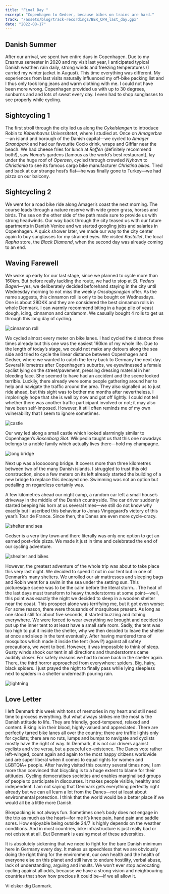 ```yaml
---
title: "Final Day "
excerpt: "Copenhagen to Gedser, because bikes on trains are hard."
track: "/assets/blog/track-recordings/BER_CPH_last_day.gpx"
date: "2022-08-17"
---
```


## Danish Summer
After our arrival, we spent two entire days in Copenhagen. Due to my Erasmus semester in 2020 and my visit last year, I anticipated typical Danish weather: rain daily, strong winds and freezing temperatures (I carried my winter jacket in August). This time everything was different. My experiences from last visits naturally influenced my off-bike packing list and I thus only took long jeans and warm clothing with me. I could not have been more wrong. Copenhagen provided us with up to 30 degrees, sunburns and and lots of sweat every day. I even had to shop sunglasses to see properly while cycling. 

## Sightcycling 1

The first stroll through the city led us along the *Cykelslangen* to introduce Robin to *Københavns Universitetet*, where I studied at. Once on *Amagerbrø*—an island and borough of the Danish capital—we cycled to *Amager Strandpark* and had our favourite Cocio drink, wraps and Gifflar near the beach. We had cheese fries for lunch at *Reffen* (definitely recommend both!), saw *Noma*’s gardens (famous as the world’s best restaurant), lay under the huge roof of *Operaen*, cycled through crowded *Nyhavn* to *Christiania* to see its famous cargo bike manufacturer *Christina bikes*. Tired and back at our strange host’s flat—he was finally gone to Turkey—we had pizza on our balcony. 

## Sightcycling 2

We went for a road bike ride along Amager’s coast the next morning. The course leads through a nature reserve with wide green grass, horses and birds. The sea on the other side of the path made sure to provide us with strong headwinds. Our way back through the city teased us with our future apartments in Danish Venice and we started googling jobs and salaries in Copenhagen. 
A quick shower later, we made our way to the city center again to buy sunglasses for my strained eyes. We visited *Kastellet*, the local *Rapha* store, the *Black Diamond*, when the second day was already coming to an end.

## Waving Farewell

We woke up early for our last stage, since we planned to cycle more than 160km. But before really tackling the route, we had to stop at *St. Peders Bageri*—yes, we deliberately decided beforehand staying in the city until Wednesday morning to not miss the weekly *Onsdagsneglen* offer. As the name suggests, this cinnamon roll is only to be bought on Wednesdays. One is about 28DKK and they are considered the best cinnamon rolls in whole Denmark. I can warmly recommend biting in a huge pile of yeast dough, icing, cinnamon and cardamom. We casually bought 4 rolls to get us through this long day of cycling.

![cinnamon roll]($BASEPATH/assets/blog/images/day8_kanelsnegel.jpg) 

We cycled almost every meter on bike lanes. I had cycled the distance three times already but this one was the easiest 160km of my whole life. Due to the length of today’s stage, we could not make any detours along the sea side and tried to cycle the linear distance between Copenhagen and Gedser, where we wanted to catch the ferry back to Germany the next day. Several kilometres after Copenhagen’s suburbs, we eyewitnessed a female cyclist lying on the street/pavement, pressing dressing material in her bleeding face. She seemed to have had an accident and the scene looked terrible. Luckily, there already were some people gathering around her to help and navigate the traffic around the area. They also signalled us to just ride ahead, but this sight was to bother me months after nevertheless. I imploringly hope that she is well by now and got off lightly. I could not tell whether there was another traffic participant involved or not; it may also have been self-imposed. However, it still often reminds me of my own vulnerability that I seem to ignore sometimes. 

![castle]($BASEPATH/assets/blog/images/day8_castle.jpg)

Our way led along a small castle which looked alarmingly similar to Copenhagen’s *Rosenborg Slot*. Wikipedia taught us that this one nowadays belongs to a noble family which actually lives there—hold my champagne. 

![long bridge]($BASEPATH/assets/blog/images/day8_long-bridge.jpg)

Next up was a loooooong bridge. It covers more than three kilometres between two of the many Danish islands. I struggled to trust this old construction, since a few meters on its left already started the building of a new bridge to replace this decayed one. Swimming was not an option but pedalling on regardless certainly was. 

A few kilometres ahead our night camp, a random car left a small house’s driveway in the middle of the Danish countryside. The car driver suddenly started beeping his horn at us several times—we still do not know why exactly but I ascribed this behaviour to Jonas Vingegaard’s victory of this year’s Tour de France. Since then, the Danes are even more cycle-crazy. 

![shelter and sea]($BASEPATH/assets/blog/images/day8_shelter-and-sea.jpg)

Gedser is a very tiny town and there literally was only one option to get an earned post-ride pizza. We made it just in time and celebrated the end of our cycling adventure. 

![shealter and bikes]($BASEPATH/assets/blog/images/day8_shelter-and-bikes.jpg)

However, the greatest adventure of the whole trip was about to take place this very last night. We decided to spend it not in our tent but in one of Denmark’s many shelters. We unrolled our air mattresses and sleeping bags and Robin went for a swim in the sea under the setting sun. This picturesque scene was to be the calm before the literal storm… The heat of the last days must transform to heavy thunderstorms at some point—well, this point was exactly the night we decided to sleep in a wooden shelter near the coast. This prospect alone was terrifying me, but it got even worse: For some reason, there were thousands of mosquitoes present. As long as one stood still for about five seconds, it started buzzing and itching everywhere. We were forced to wear everything we brought and decided to put up the inner tent to at least have a small safe room. Sadly, the tent was too high to put it inside the shelter, why we then decided to leave the shelter at once and sleep in the tent eventually. After having murdered tons of mosquitos which made it inside the tent (how!?) against all safety precautions, we went to bed. However, it was impossible to think of sleep. Gusty winds shook our tent in all directions and thunderstorms came audibly closer. For safety reasons we had to move back in the shelter again. There, the third horror approached from everywhere: spiders. Big, hairy, black spiders. I just prayed the night to finally pass while lying sleepless next to spiders in a shelter underneath pouring rain.

![lightning]($BASEPATH/assets/blog/images/day8_lightning.jpg)

## Love Letter

I left Denmark this week with tons of memories in my heart and still need time to process everything. But what always strikes me the most is the Danish attitude to life. They are friendly, good-tempered, relaxed and content. Biking is in their blood, highly-valued and appreciated. There are perfectly tarred bike lanes all over the country; there are traffic lights only for cyclists; there are no ruts, lumps and bumps to navigate and cyclists mostly have the right of way. In Denmark, it is not car drivers against cyclists and vice versa, but a peaceful co-existence. The Danes vote rather left-winged, count again and again to the most happy citizens worldwide and are super liberal when it comes to equal rights for women and LGBTQIA+ people. After having visited this country several times now, I am more than convinced that bicycling is to a huge extent to blame for their attitudes. Cycling democratises societies and enables marginalised groups of people to participate in discourses. It makes people visible, healthy and independent. I am not saying that Denmark gets everything perfectly right already but we can all learn a lot from the Danes—not at least about environmental protection. I think that the world would be a better place if we would all be a little more Danish. 

Bikepacking is not always fun. Sometimes one’s body does not engage in the trip as much as the heart—for me it’s knee pain, hand pain and saddle sores. How enjoyable being outside 24/7 is highly depends on the weather conditions. And in most countries, bike infrastructure is just really bad or not existent at all. But Denmark is easing most of these adversities. 

It is absolutely sickening that we need to fight for the bare Danish minimum here in Germany every day. It makes us speechless that we are obviously doing the right thing for the environment, our own health and the health of everyone else on this planet and still have to endure hostility, verbal abuse, lack of understanding, arguing and insults. We won’t ever stop advocating cycling against all odds, because we have a strong vision and neighbouring countries that show how precious it could be—if we all allow it. 

Vi elsker dig Danmark.
